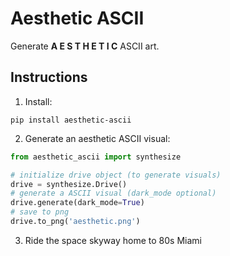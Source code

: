 # Aesthetic ASCII

Generate **A E S T H E T I C** ASCII art.

## Instructions

1. Install:

```
pip install aesthetic-ascii
```

2. Generate an aesthetic ASCII visual:

```python
from aesthetic_ascii import synthesize

# initialize drive object (to generate visuals)
drive = synthesize.Drive()
# generate a ASCII visual (dark_mode optional)
drive.generate(dark_mode=True)
# save to png
drive.to_png('aesthetic.png')
```

3. Ride the space skyway home to 80s Miami
